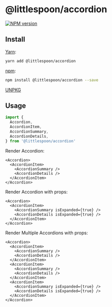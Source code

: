 # @littlespoon/accordion

[![NPM version](https://img.shields.io/npm/v/@littlespoon/accordion.svg)](https://www.npmjs.com/package/@littlespoon/accordion)

## Install

[Yarn](https://yarnpkg.com/package/@littlespoon/accordion):

```sh
yarn add @littlespoon/accordion
```

[npm](https://www.npmjs.com/package/@littlespoon/accordion):

```sh
npm install @littlespoon/accordion --save
```

[UNPKG](https://unpkg.com/browse/@littlespoon/accordion/)

## Usage

```ts
import {
  Accordion,
  AccordionItem,
  AccordionSummary,
  AccordionDetails,
} from '@littlespoon/accordion'
```

Render Accordion:

```tsx
<Accordion>
  <AccordionItem>
    <AccordionSummary />
    <AccordionDetails />
  </AccordionItem>
</Accordion>
```

Render Accordion with props:

```tsx
<Accordion>
  <AccordionItem>
    <AccordionSummary isExpanded={true} />
    <AccordionDetails isExpanded={true} />
  </AccordionItem>
</Accordion>
```

Render Multiple Accordions with props:

```tsx
<Accordion>
  <AccordionItem>
    <AccordionSummary />
    <AccordionDetails />
  </AccordionItem>
  <AccordionItem>
    <AccordionSummary />
    <AccordionDetails />
  </AccordionItem>
  <AccordionItem>
    <AccordionSummary isExpanded={true} />
    <AccordionDetails isExpanded={true} />
  </AccordionItem>
</Accordion>
```

